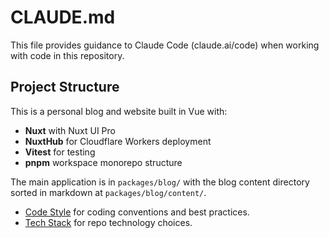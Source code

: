 # CLAUDE.md

This file provides guidance to Claude Code (claude.ai/code) when working with code in this repository.

## Project Structure

This is a personal blog and website built in Vue with:

- **Nuxt** with Nuxt UI Pro
- **NuxtHub** for Cloudflare Workers deployment
- **Vitest** for testing
- **pnpm** workspace monorepo structure

The main application is in `packages/blog/` with the blog content directory sorted in markdown at `packages/blog/content/`.


- [Code Style](docs/code-style.md) for coding conventions and best practices.
- [Tech Stack](docs/tech-stack.md) for repo technology choices.





